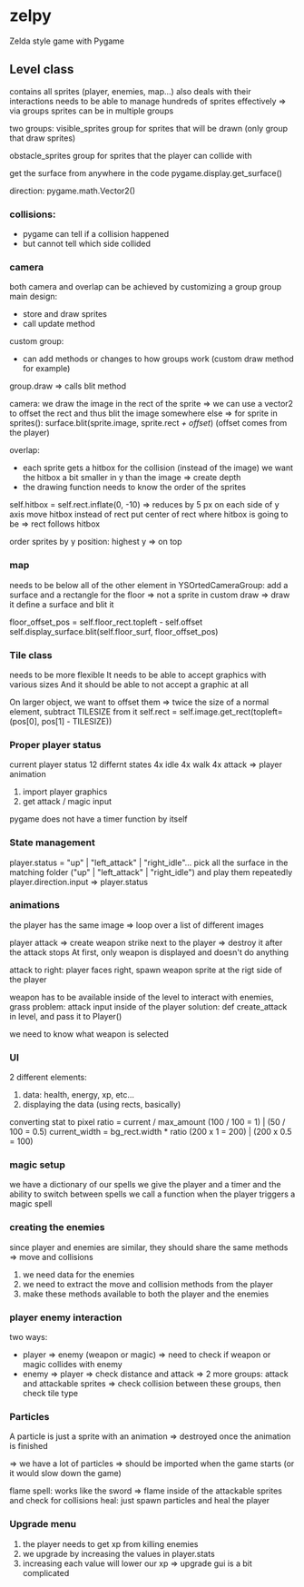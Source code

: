 # zelpy

Zelda style game with Pygame

## Level class

contains all sprites (player, enemies, map...)
also deals with their interactions
needs to be able to manage hundreds of sprites effectively
=> via groups
sprites can be in multiple groups

two groups:
visible_sprites
group for sprites that will be drawn (only group that draw sprites)

obstacle_sprites
group for sprites that the player can collide with

get the surface from anywhere in the code
pygame.display.get_surface()

direction: pygame.math.Vector2()

### collisions:

- pygame can tell if a collision happened
- but cannot tell which side collided

### camera

both camera and overlap can be achieved by customizing a group
group main design:

- store and draw sprites
- call update method

custom group:

- can add methods or changes to how groups work
  (custom draw method for example)

group.draw => calls blit method

camera:
we draw the image in the rect of the sprite
=> we can use a vector2 to offset the rect and thus blit the image somewhere else
=> for sprite in sprites():
surface.blit(sprite.image, sprite.rect _+ offset_)
(offset comes from the player)

overlap:

- each sprite gets a hitbox for the collision (instead of the image)
  we want the hitbox a bit smaller in y than the image => create depth
- the drawing function needs to know the order of the sprites

self.hitbox = self.rect.inflate(0, -10)
=> reduces by 5 px on each side of y axis
move hitbox instead of rect
put center of rect where hitbox is going to be => rect follows hitbox

order sprites by y position: highest y => on top

### map

needs to be below all of the other element
in YSOrtedCameraGroup:
add a surface and a rectangle for the floor => not a sprite
in custom draw => draw it
define a surface and blit it

floor_offset_pos = self.floor_rect.topleft - self.offset
self.display_surface.blit(self.floor_surf, floor_offset_pos)

### Tile class

needs to be more flexible
It needs to be able to accept graphics with various sizes
And it should be able to not accept a graphic at all

On larger object, we want to offset them
=> twice the size of a normal element, subtract TILESIZE from it
self.rect = self.image.get_rect(topleft= (pos[0], pos[1] - TILESIZE))

### Proper player status

current player status
12 differnt states
4x idle
4x walk
4x attack
=> player animation

1. import player graphics
2. get attack / magic input

pygame does not have a timer function by itself

### State management

player.status = "up" | "left_attack" | "right_idle"...
pick all the surface in the matching folder ("up" | "left_attack" | "right_idle") and play them repeatedly
player.direction.input => player.status

### animations

the player has the same image
=> loop over a list of different images

player attack
=> create weapon strike next to the player
=> destroy it after the attack stops
At first, only weapon is displayed and doesn't do anything

attack to right:
player faces right, spawn weapon sprite at the rigt side of the player

weapon has to be available inside of the level to interact with enemies, grass
problem: attack input inside of the player
solution: def create_attack in level, and pass it to Player()

we need to know what weapon is selected

### UI

2 different elements:

1. data: health, energy, xp, etc...
2. displaying the data (using rects, basically)

converting stat to pixel
ratio = current / max_amount (100 / 100 = 1) | (50 / 100 = 0.5)
current_width = bg_rect.width \* ratio (200 x 1 = 200) | (200 x 0.5 = 100)

### magic setup

we have a dictionary of our spells
we give the player and a timer and the ability to switch between spells
we call a function when the player triggers a magic spell

### creating the enemies

since player and enemies are similar, they should share the same methods
=> move and collisions

1. we need data for the enemies
2. we need to extract the move and collision methods from the player
3. make these methods available to both the player and the enemies

### player enemy interaction

two ways:

- player => enemy (weapon or magic) => need to check if weapon or magic collides with enemy
- enemy => player => check distance and attack
  => 2 more groups: attack and attackable sprites
  => check collision between these groups, then check tile type

### Particles

A particle is just a sprite with an animation
=> destroyed once the animation is finished

=> we have a lot of particles
=> should be imported when the game starts (or it would slow down the game)

flame spell: works like the sword => flame inside of the attackable sprites and check for collisions
heal: just spawn particles and heal the player

### Upgrade menu

1. the player needs to get xp from killing enemies
2. we upgrade by increasing the values in player.stats
3. increasing each value will lower our xp
   => upgrade gui is a bit complicated
